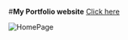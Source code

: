 #**My Portfolio website** [Click here](https://udaythakur.netlify.app/)

![HomePage](https://i.imghippo.com/files/FkOo5602Cg.png)